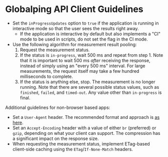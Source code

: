 # Globalping API Client Guidelines

 - Set the `inProgressUpdates` option to `true` if the application is running in interactive mode so that the user sees the results right away.
   - If the application is interactive by default but also implements a "CI" mode to be used in scripts, do not set the flag in the CI mode.
 - Use the following algorithm for measurement result pooling:
   1. Request the measurement status.
   2. If the status is `in-progress`, wait 500 ms and repeat from step 1. Note that it is important to wait 500 ms *after* receiving the response, instead of simply using an "every 500 ms" interval. For large measurements, the request itself may take a few hundred milliseconds to complete.
   3. If the status is anything else, stop. The measurement is no longer running. Note that there are several possible status values, such as `finished`, `failed`, and `timed-out`. Any value other than `in-progress` is final.

Additional guidelines for non-browser based apps:
 - Set a `User-Agent` header. The recommended format and approach is [as here](https://github.com/jsdelivr/data.jsdelivr.com/blob/60c5154d26c403ba9dd403a8ddc5e42a31931f0d/config/default.js#L9).
 - Set an `Accept-Encoding` header with a value of either `br` (preferred) or `gzip`, depending on what your client can support. The compression has a significant impact on the response size.
 - When requesting the measurement status, implement ETag-based client-side caching using the `ETag`/`If-None-Match` headers.
